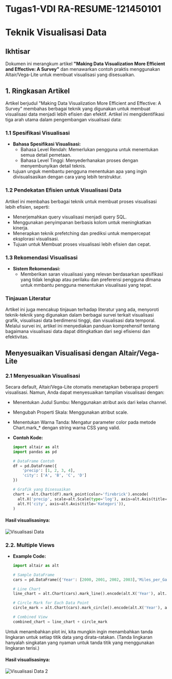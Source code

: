 # Tugas1-VDI RA-RESUME-121450101

# Teknik Visualisasi Data

## Ikhtisar
Dokumen ini merangkum artikel **"Making Data Visualization More Efficient and Effective: A Survey"** dan menawarkan contoh praktis menggunakan Altair/Vega-Lite untuk membuat visualisasi yang disesuaikan.

## 1. Ringkasan Artikel

Artikel berjudul "Making Data Visualization More Efficient and Effective: A Survey" membahas berbagai teknik yang digunakan untuk membuat visualisasi data menjadi lebih efisien dan efektif. Artikel ini mengidentifikasi tiga arah utama dalam pengembangan visualisasi data:

### 1.1 Spesifikasi Visualisasi

- **Bahasa Spesifikasi Visualisasi:**
  - Bahasa Level Rendah: Memerlukan pengguna untuk menentukan semua detail pemetaan.
  - Bahasa Level Tinggi: Menyederhanakan proses dengan menyembunyikan detail teknis.
- tujuan unguk membantu pengguna menentukan apa yang ingin divisualisasikan dengan cara yang lebih terstruktur.

### 1.2 Pendekatan Efisien untuk Visualisasi Data

Artikel ini membahas berbagai teknik untuk membuat proses visualisasi lebih efisien, seperti:
  - Menerjemahkan query visualisasi menjadi query SQL.
  - Menggunakan penyimpanan berbasis kolom untuk meningkatkan kinerja.
  - Menerapkan teknik prefetching dan prediksi untuk mempercepat eksplorasi visualisasi.
- Tujuan untuk Membuat proses visualisasi lebih efisien dan cepat.

### 1.3 Rekomendasi Visualisasi

- **Sistem Rekomendasi:**
  - Memberikan saran visualisasi yang relevan berdasarkan spesifikasi yang tidak lengkap atau perilaku dan preferensi pengguna dImana untuk mmbantu pengguna menentukan visualisasi yang tepat.

### Tinjauan Literatur

Artikel ini juga mencakup tinjauan terhadap literatur yang ada, menyoroti teknik-teknik yang digunakan dalam berbagai survei terkait visualisasi grafik, visualisasi data berdimensi tinggi, dan visualisasi data temporal. Melalui survei ini, artikel ini menyediakan panduan komprehensif tentang bagaimana visualisasi data dapat ditingkatkan dari segi efisiensi dan efektivitas.


## Menyesuaikan Visualisasi dengan Altair/Vega-Lite

### 2.1 Menyesuaikan Visualisasi
Secara default, Altair/Vega-Lite otomatis menetapkan beberapa properti visualisasi. Namun, Anda dapat menyesuaikan tampilan visualisasi dengan:

- Menentukan Judul Sumbu: Menggunakan atribut axis dari kelas channel.
- Mengubah Properti Skala: Menggunakan atribut scale.
- Menentukan Warna Tanda: Mengatur parameter color pada metode Chart.mark_* dengan string warna CSS yang valid.

- **Contoh Kode:**
  ```python
  import altair as alt
  import pandas as pd

  # DataFrame Contoh
  df = pd.DataFrame({
      'precip': [1, 2, 3, 4],
      'city': ['A', 'B', 'C', 'D']
  })

  # Grafik yang Disesuaikan
  chart = alt.Chart(df).mark_point(color='firebrick').encode(
    alt.X('precip', scale=alt.Scale(type='log'), axis=alt.Axis(title='Nilai Log-Scaled')),
    alt.Y('city', axis=alt.Axis(title='Kategori')),
  )

#### Hasil visualisasinya:
![Visualisasi Data](https://github.com/nadiaftryani/Tugas-1-VDI-RESUME/blob/main/visualization.png)


### 2.2. Multiple Views

- **Example Code:**
  ```python
  import altair as alt

  # Sample DataFrame
  cars = pd.DataFrame({'Year': [2000, 2001, 2002, 2003],'Miles_per_Gallon': [30, 32, 34, 33]})

  # Line Chart
  line_chart = alt.Chart(cars).mark_line().encode(alt.X('Year'), alt.Y('average(Miles_per_Gallon)'))

  # Circle Mark for Each Data Point
  circle_mark = alt.Chart(cars).mark_circle().encode(alt.X('Year'), alt.Y('average(Miles_per_Gallon)'))

  # Combined View
  combined_chart = line_chart + circle_mark

Untuk menambahkan plot ini, kita mungkin ingin menambahkan tanda lingkaran untuk setiap titik data yang dirata-ratakan. (Tanda lingkaran hanyalah singkatan yang nyaman untuk tanda titik yang menggunakan lingkaran terisi.)

#### Hasil visualisasinya:
![Visualisasi Data 2](https://github.com/nadiaftryani/Tugas-1-VDI-RESUME/blob/main/visualization2.png)
